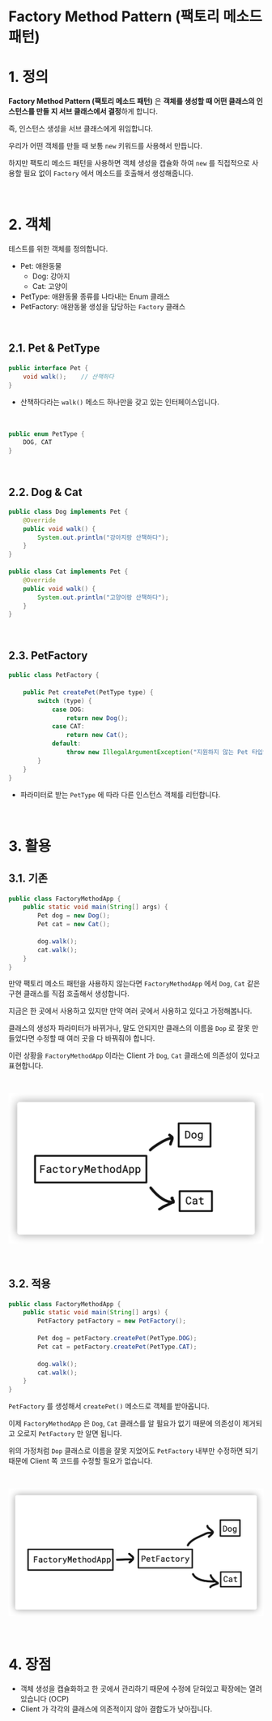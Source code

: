 # Factory Method Pattern (팩토리 메소드 패턴)

# 1. 정의

**Factory Method Pattern (팩토리 메소드 패턴)** 은 **객체를 생성할 때 어떤 클래스의 인스턴스를 만들 지 서브 클래스에서 결정**하게 합니다.

즉, 인스턴스 생성을 서브 클래스에게 위임합니다.

우리가 어떤 객체를 만들 때 보통 `new` 키워드를 사용해서 만듭니다.

하지만 팩토리 메소드 패턴을 사용하면 객체 생성을 캡슐화 하여 `new` 를 직접적으로 사용할 필요 없이 `Factory` 에서 메소드를 호출해서 생성해줍니다.

<br>

# 2. 객체

테스트를 위한 객체를 정의합니다.

- Pet: 애완동물
  - Dog: 강아지
  - Cat: 고양이
- PetType: 애완동물 종류를 나타내는 Enum 클래스
- PetFactory: 애완동물 생성을 담당하는 `Factory` 클래스


<br>

## 2.1. Pet & PetType

```java
public interface Pet {
    void walk();    // 산책하다
}
```

- 산책하다라는 `walk()` 메소드 하나만을 갖고 있는 인터페이스입니다.

<br>

```java
public enum PetType {
    DOG, CAT
}
```

<br>

## 2.2. Dog & Cat

```java
public class Dog implements Pet {
    @Override
    public void walk() {
        System.out.println("강아지랑 산책하다");
    }
}

public class Cat implements Pet {
    @Override
    public void walk() {
        System.out.println("고양이랑 산책하다");
    }
}
```

<br>

## 2.3. PetFactory

```java
public class PetFactory {
    
    public Pet createPet(PetType type) {
        switch (type) {
            case DOG:
                return new Dog();
            case CAT:
                return new Cat();
            default:
                throw new IllegalArgumentException("지원하지 않는 Pet 타입입니다.");
        }
    }
}
```

- 파라미터로 받는 `PetType` 에 따라 다른 인스턴스 객체를 리턴합니다.

<br>

# 3. 활용

## 3.1. 기존

```java
public class FactoryMethodApp {
    public static void main(String[] args) {
        Pet dog = new Dog();
        Pet cat = new Cat();

        dog.walk();
        cat.walk();
    }
}
```

만약 팩토리 메소드 패턴을 사용하지 않는다면 `FactoryMethodApp` 에서 `Dog`, `Cat` 같은 구현 클래스를 직접 호출해서 생성합니다.

지금은 한 곳에서 사용하고 있지만 만약 여러 곳에서 사용하고 있다고 가정해봅니다.

클래스의 생성자 파라미터가 바뀌거나, 말도 안되지만 클래스의 이름을 `Dop` 로 잘못 만들었다면 수정할 때 여러 곳을 다 바꿔줘야 합니다.

이런 상황을 `FactoryMethodApp` 이라는 Client 가 `Dog`, `Cat` 클래스에 의존성이 있다고 표현합니다.

<br>

![](images/factory-method-pattern-1.png)

<br>

## 3.2. 적용

```java
public class FactoryMethodApp {
    public static void main(String[] args) {
        PetFactory petFactory = new PetFactory();

        Pet dog = petFactory.createPet(PetType.DOG);
        Pet cat = petFactory.createPet(PetType.CAT);

        dog.walk();
        cat.walk();
    }
}
```

`PetFactory` 를 생성해서 `createPet()` 메소드로 객체를 받아옵니다.

이제 `FactoryMethodApp` 은 `Dog`, `Cat` 클래스를 알 필요가 없기 때문에 의존성이 제거되고 오로지 `PetFactory` 만 알면 됩니다.

위의 가정처럼 `Dop` 클래스로 이름을 잘못 지었어도 `PetFactory` 내부만 수정하면 되기 때문에 Client 쪽 코드를 수정할 필요가 없습니다.

<br>

![](images/factory-method-pattern-2.png)

<br>

# 4. 장점

- 객체 생성을 캡슐화하고 한 곳에서 관리하기 때문에 수정에 닫혀있고 확장에는 열려있습니다 (OCP)
- Client 가 각각의 클래스에 의존적이지 않아 결합도가 낮아집니다.
